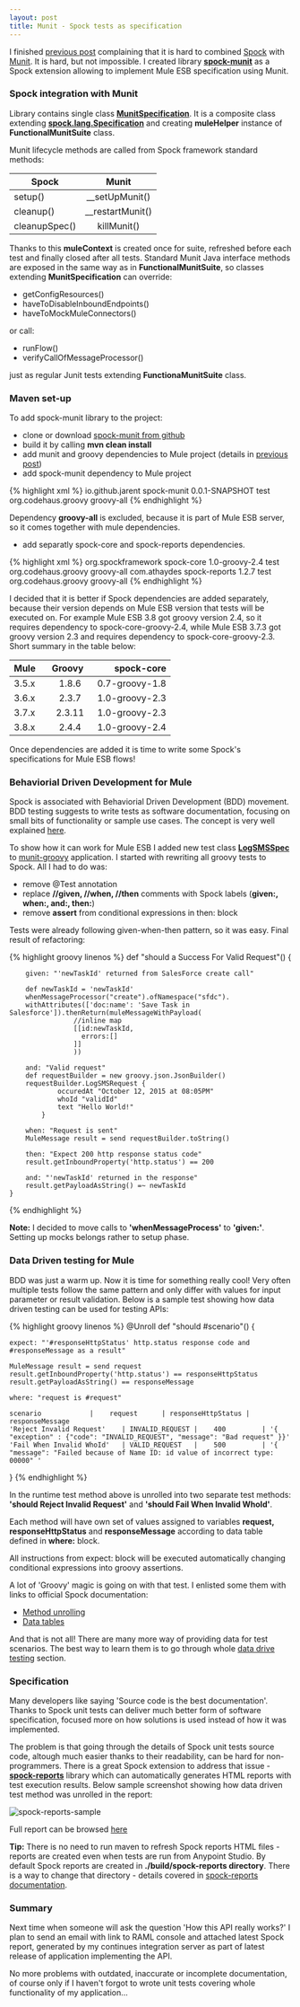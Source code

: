 ```yaml
---
layout: post
title: Munit - Spock tests as specification
---
```

I finished [previous post](/munit-tests-in-groovy) complaining that it is hard to combined [Spock](http://spockframework.github.io/spock/docs/1.0/introduction.html) with [Munit](https://docs.mulesoft.com/munit/v/1.2.0/). It is hard, but not impossible. I created library **[spock-munit](https://github.com/jarent/spock-munit/)** as a Spock extension allowing to implement Mule ESB specification using Munit.

### Spock integration with Munit

Library contains single class **[MunitSpecification](https://github.com/jarent/spock-munit/blob/master/src/main/groovy/io/github/jarent/munit/MunitSpecification.groovy)**. It is a composite class extending **[spock.lang.Specification](http://spockframework.github.io/spock/javadoc/1.0/spock/lang/Specification.html)** and creating **muleHelper** instance of **FunctionalMunitSuite** class.

Munit lifecycle methods are called from Spock framework standard methods:

| **Spock**    |    **Munit**     |
| -------------|:----------------:|
| setup()      | __setUpMunit()   |  
| cleanup()    | __restartMunit() |  
| cleanupSpec()| killMunit()  		|  

Thanks to this **muleContext** is created once for suite, refreshed before each test and finally closed after all tests. Standard Munit Java interface methods are exposed in the same way as in **FunctionalMunitSuite**, so classes extending **MunitSpecification** can override:

* getConfigResources()
* haveToDisableInboundEndpoints()
* haveToMockMuleConnectors()

or call:

* runFlow()
* verifyCallOfMessageProcessor()

just as regular Junit tests extending **FunctionaMunitSuite** class.

### Maven set-up

To add spock-munit library to the project:

- clone or download [spock-munit from github](https://github.com/jarent/spock-munit)  
- build it by calling **mvn clean install**
- add munit and groovy dependencies to Mule project (details in [previous post](/munit-tests-in-groovy))
- add spock-munit dependency to Mule project

{% highlight xml %}
<dependency>
		 <groupId>io.github.jarent</groupId>
		 <artifactId>spock-munit</artifactId>
		 <version>0.0.1-SNAPSHOT</version>
		 <scope>test</scope>
		 <exclusions>
			 <exclusion>
				 <groupId>org.codehaus.groovy</groupId>
				 <artifactId>groovy-all</artifactId>
			 </exclusion>
		 </exclusions>
	 </dependency>
 </dependencies>
{% endhighlight %}

Dependency **groovy-all** is excluded, because it is part of Mule ESB server, so it comes together with mule dependencies.

- add separatly spock-core and spock-reports dependencies.

{% highlight xml %}
<dependency>
      <groupId>org.spockframework</groupId>
      <artifactId>spock-core</artifactId>
      <version>1.0-groovy-2.4</version>
      <scope>test</scope>
      <exclusions>
      	<exclusion>
          <groupId>org.codehaus.groovy</groupId>
          <artifactId>groovy-all</artifactId>
        </exclusion>
      </exclusions>
    </dependency>
    <dependency>
        <groupId>com.athaydes</groupId>
        <artifactId>spock-reports</artifactId>
        <version>1.2.7</version>
        <scope>test</scope>
        <exclusions>
      	<exclusion>
          <groupId>org.codehaus.groovy</groupId>
          <artifactId>groovy-all</artifactId>
        </exclusion>
      </exclusions>
    </dependency>
{% endhighlight %}

I decided that it is better if Spock dependencies are added separately, because their version depends on Mule ESB version that tests will be executed on. For example Mule ESB 3.8 got groovy version 2.4, so it requires dependency to spock-core-groovy-2.4, while Mule ESB 3.7.3 got groovy version 2.3 and requires dependency to spock-core-groovy-2.3. Short summary in the table below:


| **Mule**&nbsp;&nbsp;&nbsp;     |    **Groovy**&nbsp;&nbsp;     |  **spock-core** |
| -------------|:-----------------:| ---------------:|
|     3.5.x    | 1.8.6 							|  0.7-groovy-1.8 |
|     3.6.x    | 2.3.7 							|  1.0-groovy-2.3 |
|     3.7.x    | 2.3.11 						|  1.0-groovy-2.3 |
|     3.8.x    | 2.4.4  						|  1.0-groovy-2.4 |


Once dependencies are added it is time to write some Spock's specifications for Mule ESB flows!

### Behaviorial Driven Development for Mule

Spock is associated with Behaviorial Driven Development (BDD) movement. BDD testing suggests to write tests as software documentation, focusing on small bits of functionality or sample use cases. The concept is very well explained [here](http://edgibbs.com/spock-intro-a-bdd-testing-framework-in-groovy/).

To show how it can work for Mule ESB I added new test class **[LogSMSSpec](https://github.com/jarent/munit-groovy/blob/master/src/test/groovy/io/github/jarent/LogSMSSpec.groovy)** to [munit-groovy](https://github.com/jarent/munit-groovy) application. I started with rewriting all groovy tests to Spock. All I had to do was:

* remove @Test annotation
* replace **//given, //when, //then** comments with Spock labels (**given:, when:, and:, then:**)
* remove **assert** from conditional expressions in then: block

Tests were already following given-when-then pattern, so it was easy. Final result of refactoring:

{% highlight groovy linenos %}
def "should a Success For Valid Request"() {

		given: "'newTaskId' returned from SalesForce create call"

		def newTaskId = 'newTaskId'
		whenMessageProcessor("create").ofNamespace("sfdc").
		withAttributes(['doc:name': 'Save Task in Salesforce']).thenReturn(muleMessageWithPayload(
					//inline map
					[[id:newTaskId,
					  errors:[]
					]]
					))

		and: "Valid request"
		def requestBuilder = new groovy.json.JsonBuilder()
		requestBuilder.LogSMSRequest {
				occuredAt "October 12, 2015 at 08:05PM"
				whoId "validId"
				text "Hello World!"
			}

		when: "Request is sent"
		MuleMessage result = send requestBuilder.toString()

		then: "Expect 200 http response status code"
		result.getInboundProperty('http.status') == 200

		and: "'newTaskId' returned in the response"
		result.getPayloadAsString() =~ newTaskId
	}
{% endhighlight %}

**Note:** I decided to move calls to **'whenMessageProcess'** to **'given:'**. Setting up mocks belongs rather to setup phase.

### Data Driven testing for Mule

BDD was just a warm up. Now it is time for something really cool! Very often multiple tests follow the same pattern and only differ with values for input parameter or result validation. Below is a sample test showing how data driven testing can be used for testing APIs:

{% highlight groovy linenos %}
@Unroll
def "should #scenario"() {

	expect: "'#responseHttpStatus' http.status response code and #responseMessage as a result"

	MuleMessage result = send request
	result.getInboundProperty('http.status') == responseHttpStatus
	result.getPayloadAsString() == responseMessage

	where: "request is #request"

	scenario 		    |	 request      | responseHttpStatus | responseMessage
	'Reject Invalid Request'    | INVALID_REQUEST |    400		   | '{ "exception" : {"code": "INVALID_REQUEST", "message": "Bad request" }}'
	'Fail When Invalid WhoId'   | VALID_REQUEST   |    500		   | '{ "message": "Failed because of Name ID: id value of incorrect type: 00000" '
}
{% endhighlight %}

In the runtime test method above is unrolled into two separate test methods: **'should Reject Invalid Request'** and **'should Fail When Invalid WhoId'**.

Each method will have own set of values assigned to variables **request, responseHttpStatus** and **responseMessage** according to data table defined in **where:** block.

All instructions from expect: block will be executed automatically changing conditional expressions into groovy assertions.

A lot of 'Groovy' magic is going on with that test. I enlisted some them with links to official Spock documentation:

* [Method unrolling](http://spockframework.github.io/spock/docs/1.0/data_driven_testing.html#_method_unrolling)
* [Data tables](http://spockframework.github.io/spock/docs/1.0/data_driven_testing.html#data-tables)

And that is not all! There are many more way of providing data for test scenarios. The best way to learn them is to go through whole [data drive testing](http://spockframework.github.io/spock/docs/1.0/data_driven_testing.html) section.

### Specification

Many developers like saying 'Source code is the best documentation'. Thanks to Spock unit tests can deliver much better form of software specification, focused more on how solutions is used instead of how it was implemented.

The problem is that going through the details of Spock unit tests source code, altough much easier thanks to their readability, can be hard for non-programmers. There is a great Spock extension to address that issue - **[spock-reports](https://github.com/renatoathaydes/spock-reports)** library which can automatically generates HTML reports with test execution results. Below sample screenshot showing how data driven test method was unrolled in the report:

![spock-reports-sample](/images/spock-munit/spock-reports-sample.png "Sample Spock report")

Full report can be browsed [here](https://rawgit.com/jarent/munit-groovy/master/build/spock-reports/index.html)

**Tip:** There is no need to run maven to refresh Spock reports HTML files - reports are created even when tests are run from Anypoint Studio. By default Spock reports are created in **./build/spock-reports directory**. There is a way to change that directory - details covered in [spock-reports documentation](https://github.com/renatoathaydes/spock-reports).

### Summary

Next time when someone will ask the question 'How this API really works?' I plan to send an email with link to RAML console and attached latest Spock report, generated by my continues integration server as part of latest release of application implementing the API.

No more problems with outdated, inaccurate or incomplete documentation, of course only if I haven't forgot to wrote unit tests covering whole functionality of my application...
